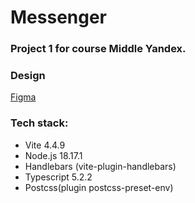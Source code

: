 # Messenger
### Project 1 for course Middle Yandex.

### Design

[Figma](https://www.figma.com/file/FfgnMjuShWBBLmFMls5Ryy/Chat_my_design?type=design&node-id=0-1&mode=design&t=14mgPG10l7FRQJOL-0 "Link on Figma") 


### Tech stack:
- Vite 4.4.9
- Node.js 18.17.1
- Handlebars (vite-plugin-handlebars)
- Typescript 5.2.2
- Postcss(plugin postcss-preset-env)